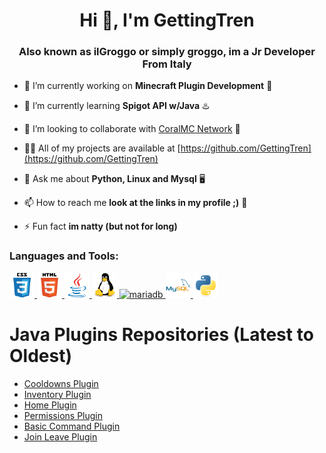 <h1 align="center">Hi 👋, I'm GettingTren</h1>
<h3 align="center">Also known as ilGroggo or simply groggo, im a Jr Developer From Italy</h3>

- 🔭 I’m currently working on **Minecraft Plugin Development** 🔧
 
- 🌱 I’m currently learning **Spigot API w/Java** ♨️

- 👯 I’m looking to collaborate with [CoralMC Network](https://www.coralmc.it/) 👑

- 👨‍💻 All of my projects are available at [https://github.com/GettingTren](https://github.com/GettingTren) 

- 💬 Ask me about **Python, Linux and Mysql** 🖥️

- 📫 How to reach me **look at the links in my profile ;)** 💬

- ⚡ Fun fact **im natty (but not for long)**

<h3 align="left">Languages and Tools:</h3>
<p align="left"> <a href="https://www.w3schools.com/css/" target="_blank" rel="noreferrer"> <img src="https://raw.githubusercontent.com/devicons/devicon/master/icons/css3/css3-original-wordmark.svg" alt="css3" width="40" height="40"/> </a> <a href="https://www.w3.org/html/" target="_blank" rel="noreferrer"> <img src="https://raw.githubusercontent.com/devicons/devicon/master/icons/html5/html5-original-wordmark.svg" alt="html5" width="40" height="40"/> </a> <a href="https://www.java.com" target="_blank" rel="noreferrer"> <img src="https://raw.githubusercontent.com/devicons/devicon/master/icons/java/java-original.svg" alt="java" width="40" height="40"/> </a> <a href="https://www.linux.org/" target="_blank" rel="noreferrer"> <img src="https://raw.githubusercontent.com/devicons/devicon/master/icons/linux/linux-original.svg" alt="linux" width="40" height="40"/> </a> <a href="https://mariadb.org/" target="_blank" rel="noreferrer"> <img src="https://www.vectorlogo.zone/logos/mariadb/mariadb-icon.svg" alt="mariadb" width="40" height="40"/> </a> <a href="https://www.mysql.com/" target="_blank" rel="noreferrer"> <img src="https://raw.githubusercontent.com/devicons/devicon/master/icons/mysql/mysql-original-wordmark.svg" alt="mysql" width="40" height="40"/> </a> <a href="https://www.python.org" target="_blank" rel="noreferrer"> <img src="https://raw.githubusercontent.com/devicons/devicon/master/icons/python/python-original.svg" alt="python" width="40" height="40"/> </a> </p>


# Java Plugins Repositories (Latest to Oldest)

- [Cooldowns Plugin](https://github.com/GettingTren/CooldownsPlugin)
- [Inventory Plugin](https://github.com/GettingTren/InventoryPlugin)
- [Home Plugin](https://github.com/GettingTren/HomePlugin)
- [Permissions Plugin](https://github.com/GettingTren/PermissionPlugin)
- [Basic Command Plugin](https://github.com/GettingTren/BasicCommandsPlugin)
- [Join Leave Plugin](https://github.com/GettingTren/JoinLeavePlugin)
